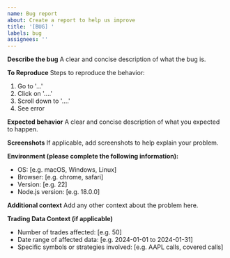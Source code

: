 ```yaml
---
name: Bug report
about: Create a report to help us improve
title: '[BUG] '
labels: bug
assignees: ''
---
```


**Describe the bug**
A clear and concise description of what the bug is.

**To Reproduce**
Steps to reproduce the behavior:
1. Go to '...'
2. Click on '....'
3. Scroll down to '....'
4. See error

**Expected behavior**
A clear and concise description of what you expected to happen.

**Screenshots**
If applicable, add screenshots to help explain your problem.

**Environment (please complete the following information):**
- OS: [e.g. macOS, Windows, Linux]
- Browser: [e.g. chrome, safari]
- Version: [e.g. 22]
- Node.js version: [e.g. 18.0.0]

**Additional context**
Add any other context about the problem here.

**Trading Data Context (if applicable)**
- Number of trades affected: [e.g. 50]
- Date range of affected data: [e.g. 2024-01-01 to 2024-01-31]
- Specific symbols or strategies involved: [e.g. AAPL calls, covered calls]
